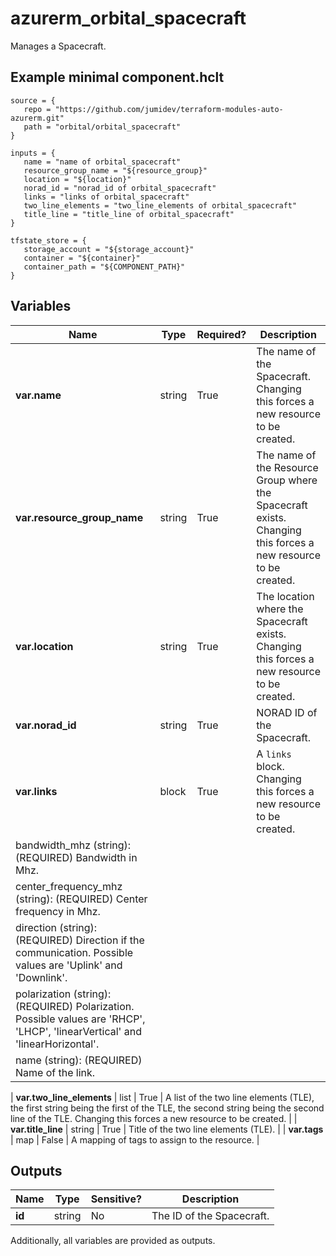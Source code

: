 # azurerm_orbital_spacecraft

Manages a Spacecraft.

## Example minimal component.hclt

```hcl
source = {
   repo = "https://github.com/jumidev/terraform-modules-auto-azurerm.git" 
   path = "orbital/orbital_spacecraft" 
}

inputs = {
   name = "name of orbital_spacecraft" 
   resource_group_name = "${resource_group}" 
   location = "${location}" 
   norad_id = "norad_id of orbital_spacecraft" 
   links = "links of orbital_spacecraft" 
   two_line_elements = "two_line_elements of orbital_spacecraft" 
   title_line = "title_line of orbital_spacecraft" 
}

tfstate_store = {
   storage_account = "${storage_account}" 
   container = "${container}" 
   container_path = "${COMPONENT_PATH}" 
}

```

## Variables

| Name | Type | Required? |  Description |
| ---- | ---- | --------- |  ----------- |
| **var.name** | string | True | The name of the Spacecraft. Changing this forces a new resource to be created. | 
| **var.resource_group_name** | string | True | The name of the Resource Group where the Spacecraft exists. Changing this forces a new resource to be created. | 
| **var.location** | string | True | The location where the Spacecraft exists. Changing this forces a new resource to be created. | 
| **var.norad_id** | string | True | NORAD ID of the Spacecraft. | 
| **var.links** | block | True | A `links` block. Changing this forces a new resource to be created. | | `links` block structure: || 
|   bandwidth_mhz (string): (REQUIRED) Bandwidth in Mhz. ||
|   center_frequency_mhz (string): (REQUIRED) Center frequency in Mhz. ||
|   direction (string): (REQUIRED) Direction if the communication. Possible values are 'Uplink' and 'Downlink'. ||
|   polarization (string): (REQUIRED) Polarization. Possible values are 'RHCP', 'LHCP', 'linearVertical' and 'linearHorizontal'. ||
|   name (string): (REQUIRED) Name of the link. ||

| **var.two_line_elements** | list | True | A list of the two line elements (TLE), the first string being the first of the TLE, the second string being the second line of the TLE. Changing this forces a new resource to be created. | 
| **var.title_line** | string | True | Title of the two line elements (TLE). | 
| **var.tags** | map | False | A mapping of tags to assign to the resource. | 



## Outputs

| Name | Type | Sensitive? | Description |
| ---- | ---- | --------- | --------- |
| **id** | string | No  | The ID of the Spacecraft. | 

Additionally, all variables are provided as outputs.
